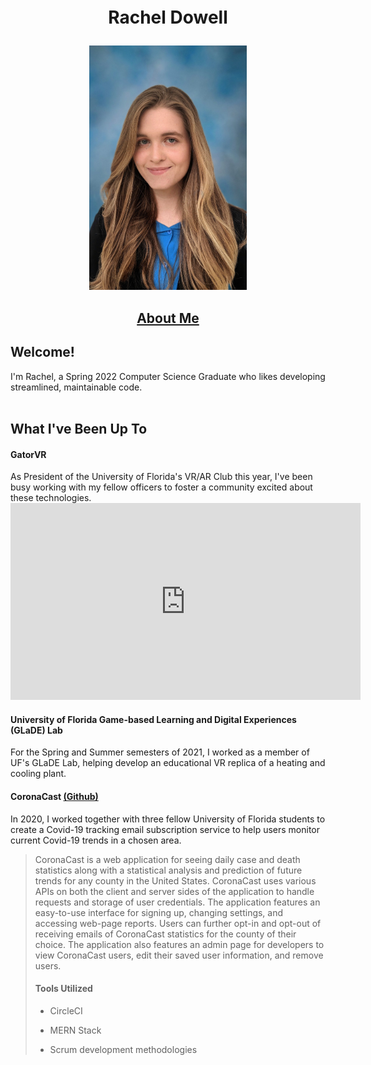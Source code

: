 </br>
</br>
</br>
</br>
</br>

<h1><p align="center">Rachel Dowell</p></h1>

<p align="center">
 <link rel="stylesheet" href="./style.css">
<img src="./assets/images/DowellHeadshot.jpg" class="profile" width="252" height="391.25" />
</p>


<h2>
<p align="center"><a href="https://racheldowell.github.io/about">About Me</a></p>
</h2>



<h2>Welcome!</h2> 
I'm Rachel, a Spring 2022 Computer Science Graduate who likes developing streamlined, maintainable code.
<br/><br/>
<h2>What I've Been Up To</h2>
<h4>GatorVR</h4>
As President of the University of Florida's VR/AR Club this year, I've been busy working with my fellow officers to foster a community excited about these technologies.
<iframe width="560" height="315" src="https://www.youtube.com/embed/D2obOlpb0CU" title="YouTube video player" frameborder="0" allow="accelerometer; autoplay; clipboard-write; encrypted-media; gyroscope; picture-in-picture" allowfullscreen></iframe>

<br/>

<h4>University of Florida Game-based Learning and Digital Experiences (GLaDE) Lab</h4>
For the Spring and Summer semesters of 2021, I worked as a member of UF's GLaDE Lab, helping develop an educational VR replica of a heating and cooling plant.

<br/>

<h4> CoronaCast <a href="https://github.com/amills12/CoronaCast">(Github)</a> </h4>
In 2020, I worked together with three fellow University of Florida students to create a Covid-19 tracking email subscription service to help users monitor current Covid-19 trends in a chosen area.

> CoronaCast is a web application for seeing daily case and death statistics along with a statistical analysis and prediction of future trends for any county in the United States. CoronaCast uses various APIs on both the client and server sides of the application to handle requests and storage of user credentials. The application features an easy-to-use interface for signing up, changing settings, and accessing web-page reports. Users can further opt-in and opt-out of receiving emails of CoronaCast statistics for the county of their choice. The application also features an admin page for developers to view CoronaCast users, edit their saved user information, and remove users.
> <h4> Tools Utilized </h4>
> 
> - CircleCI
> 
> - MERN Stack
> 
> - Scrum development methodologies



